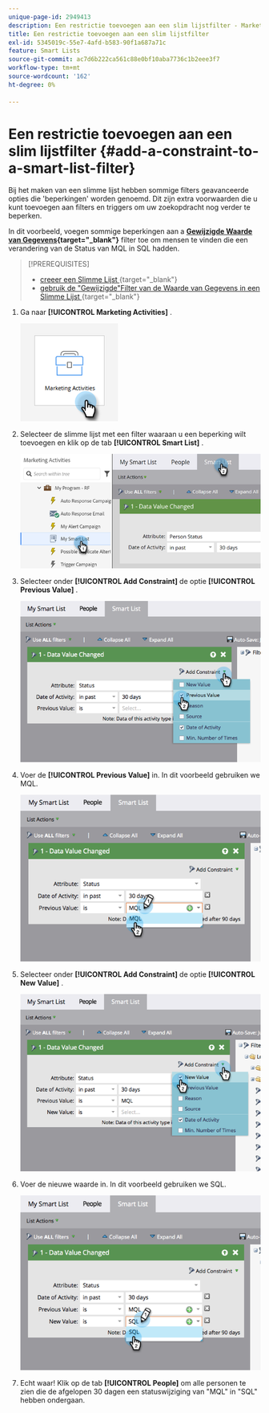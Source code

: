 ```yaml
---
unique-page-id: 2949413
description: Een restrictie toevoegen aan een slim lijstfilter - Marketo Docs - Productdocumentatie
title: Een restrictie toevoegen aan een slim lijstfilter
exl-id: 5345019c-55e7-4afd-b583-90f1a687a71c
feature: Smart Lists
source-git-commit: ac7d6b222ca561c88e0bf10aba7736c1b2eee3f7
workflow-type: tm+mt
source-wordcount: '162'
ht-degree: 0%

---
```


# Een restrictie toevoegen aan een slim lijstfilter {#add-a-constraint-to-a-smart-list-filter}

Bij het maken van een slimme lijst hebben sommige filters geavanceerde opties die &#39;beperkingen&#39; worden genoemd. Dit zijn extra voorwaarden die u kunt toevoegen aan filters en triggers om uw zoekopdracht nog verder te beperken.

In dit voorbeeld, voegen sommige beperkingen aan a **[Gewijzigde Waarde van Gegevens](/help/marketo/product-docs/core-marketo-concepts/smart-campaigns/flow-actions/change-data-value.md){target="_blank"}** filter toe om mensen te vinden die een verandering van de Status van MQL in SQL hadden.

>[!PREREQUISITES]
>
>* [ creeer een Slimme Lijst ](/help/marketo/product-docs/core-marketo-concepts/smart-lists-and-static-lists/creating-a-smart-list/create-a-smart-list.md){target="_blank"}
>* [ gebruik de &quot;Gewijzigde&quot;Filter van de Waarde van Gegevens in een Slimme Lijst ](/help/marketo/product-docs/core-marketo-concepts/smart-lists-and-static-lists/using-smart-lists/use-the-data-value-changed-filter-in-a-smart-list.md){target="_blank"}

1. Ga naar **[!UICONTROL Marketing Activities]** .

   ![](assets/add-a-constraint-to-a-smart-list-filter-1.png)

1. Selecteer de slimme lijst met een filter waaraan u een beperking wilt toevoegen en klik op de tab **[!UICONTROL Smart List]** .

   ![](assets/add-a-constraint-to-a-smart-list-filter-2.png)

1. Selecteer onder **[!UICONTROL Add Constraint]** de optie **[!UICONTROL Previous Value]** .

   ![](assets/add-a-constraint-to-a-smart-list-filter-3.png)

1. Voer de **[!UICONTROL Previous Value]** in. In dit voorbeeld gebruiken we MQL.

   ![](assets/add-a-constraint-to-a-smart-list-filter-4.png)

1. Selecteer onder **[!UICONTROL Add Constraint]** de optie **[!UICONTROL New Value]** .

   ![](assets/add-a-constraint-to-a-smart-list-filter-5.png)

1. Voer de nieuwe waarde in. In dit voorbeeld gebruiken we SQL.

   ![](assets/add-a-constraint-to-a-smart-list-filter-6.png)

1. Echt waar! Klik op de tab **[!UICONTROL People]** om alle personen te zien die de afgelopen 30 dagen een statuswijziging van &quot;MQL&quot; in &quot;SQL&quot; hebben ondergaan.
